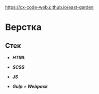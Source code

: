https://cx-code-web.github.io/east-garden

# Верстка

## Стек

- **_HTML_**

- **_SCSS_**

- **_JS_**

- **_Gulp + Webpack_**